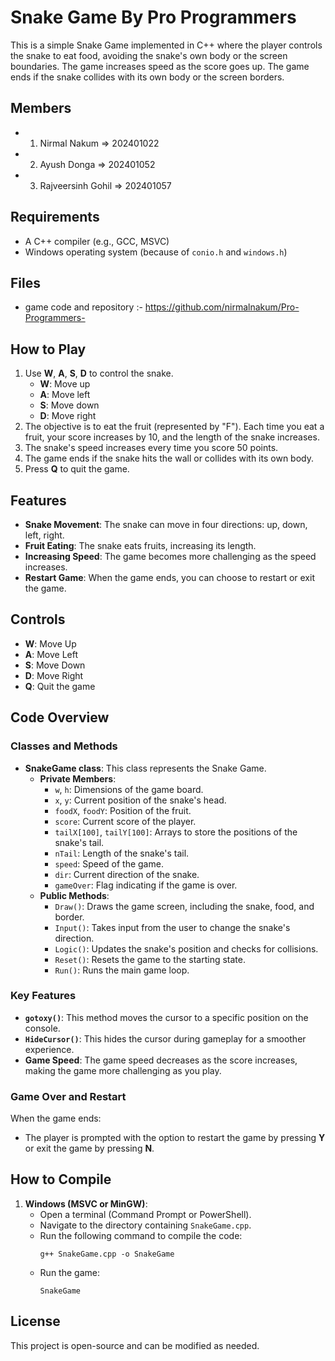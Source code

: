 # Snake Game By Pro Programmers

This is a simple Snake Game implemented in C++ where the player controls the snake to eat food, avoiding the snake's own body or the screen boundaries. The game increases speed as the score goes up. The game ends if the snake collides with its own body or the screen borders.

## Members

- 1. Nirmal Nakum => 202401022
- 2. Ayush Donga => 202401052
- 3. Rajveersinh Gohil => 202401057

## Requirements

- A C++ compiler (e.g., GCC, MSVC)
- Windows operating system (because of `conio.h` and `windows.h`)

## Files

- game code and repository :- https://github.com/nirmalnakum/Pro-Programmers-

## How to Play

1. Use **W**, **A**, **S**, **D** to control the snake.
   - **W**: Move up
   - **A**: Move left
   - **S**: Move down
   - **D**: Move right
2. The objective is to eat the fruit (represented by "F"). Each time you eat a fruit, your score increases by 10, and the length of the snake increases.
3. The snake's speed increases every time you score 50 points.
4. The game ends if the snake hits the wall or collides with its own body.
5. Press **Q** to quit the game.

## Features

- **Snake Movement**: The snake can move in four directions: up, down, left, right.
- **Fruit Eating**: The snake eats fruits, increasing its length.
- **Increasing Speed**: The game becomes more challenging as the speed increases.
- **Restart Game**: When the game ends, you can choose to restart or exit the game.

## Controls

- **W**: Move Up
- **A**: Move Left
- **S**: Move Down
- **D**: Move Right
- **Q**: Quit the game

## Code Overview

### Classes and Methods

- **SnakeGame class**: This class represents the Snake Game.
  - **Private Members**:
    - `w`, `h`: Dimensions of the game board.
    - `x`, `y`: Current position of the snake's head.
    - `foodX`, `foodY`: Position of the fruit.
    - `score`: Current score of the player.
    - `tailX[100]`, `tailY[100]`: Arrays to store the positions of the snake's tail.
    - `nTail`: Length of the snake's tail.
    - `speed`: Speed of the game.
    - `dir`: Current direction of the snake.
    - `gameOver`: Flag indicating if the game is over.
  - **Public Methods**:
    - `Draw()`: Draws the game screen, including the snake, food, and border.
    - `Input()`: Takes input from the user to change the snake's direction.
    - `Logic()`: Updates the snake's position and checks for collisions.
    - `Reset()`: Resets the game to the starting state.
    - `Run()`: Runs the main game loop.
  
### Key Features

- **`gotoxy()`**: This method moves the cursor to a specific position on the console.
- **`HideCursor()`**: This hides the cursor during gameplay for a smoother experience.
- **Game Speed**: The game speed decreases as the score increases, making the game more challenging as you play.

### Game Over and Restart
When the game ends:
- The player is prompted with the option to restart the game by pressing **Y** or exit the game by pressing **N**.

## How to Compile

1. **Windows (MSVC or MinGW)**:
   - Open a terminal (Command Prompt or PowerShell).
   - Navigate to the directory containing `SnakeGame.cpp`.
   - Run the following command to compile the code:
     ```
     g++ SnakeGame.cpp -o SnakeGame
     ```
   - Run the game:
     ```
     SnakeGame
     ```

## License

This project is open-source and can be modified as needed.
